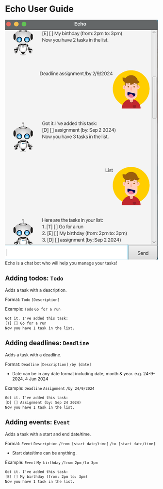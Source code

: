 # Echo User Guide

![Screenshot of Echo GUI](Ui.png)
Echo is a chat bot who will help you manage your tasks!

## Adding todos: `Todo`

Adds a task with a description.

Format: `Todo` `[Description]`

Example: `Todo` `Go for a run`

```
Got it. I've added this task:
[T] [] Go for a run
Now you have 1 task in the list.
```

## Adding deadlines: `Deadline`

Adds a task with a deadline.

Format: `Deadline` `[Description]` `/by [date]`
- Date can be in any date format including date, month & year.
e.g. 24-9-2024, 4 Jun 2024

Example: `Deadline` `Assignment` `/by 24/9/2024`

```
Got it. I've added this task:
[D] [] Assignment (by: Sep 24 2024)
Now you have 1 task in the list.
```

## Adding events: `Event`

Adds a task with a start and end date/time.

Format: `Event` `Description` `/from [start date/time]` `/to [start date/time]`
- Start date/time can be anything.

Example: `Event` `My birthday` `/from 2pm` `/to 3pm`

```
Got it. I've added this task:
[E] [] My birthday (from: 2pm to: 3pm)
Now you have 1 task in the list.
```